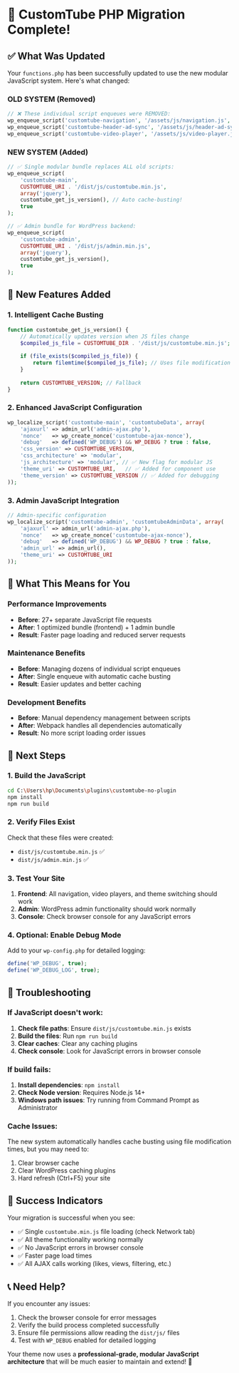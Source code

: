 # 🚀 CustomTube PHP Migration Complete!

## ✅ **What Was Updated**

Your `functions.php` has been successfully updated to use the new modular JavaScript system. Here's what changed:

### **OLD SYSTEM (Removed)**
```php
// ❌ These individual script enqueues were REMOVED:
wp_enqueue_script('customtube-navigation', '/assets/js/navigation.js', ...);
wp_enqueue_script('customtube-header-ad-sync', '/assets/js/header-ad-sync.js', ...);
wp_enqueue_script('customtube-video-player', '/assets/js/video-player.js', ...);
```

### **NEW SYSTEM (Added)**
```php
// ✅ Single modular bundle replaces ALL old scripts:
wp_enqueue_script(
    'customtube-main', 
    CUSTOMTUBE_URI . '/dist/js/customtube.min.js', 
    array('jquery'), 
    customtube_get_js_version(), // Auto cache-busting!
    true
);

// ✅ Admin bundle for WordPress backend:
wp_enqueue_script(
    'customtube-admin', 
    CUSTOMTUBE_URI . '/dist/js/admin.min.js', 
    array('jquery'), 
    customtube_get_js_version(),
    true
);
```

## 🔧 **New Features Added**

### **1. Intelligent Cache Busting**
```php
function customtube_get_js_version() {
    // Automatically updates version when JS files change
    $compiled_js_file = CUSTOMTUBE_DIR . '/dist/js/customtube.min.js';
    
    if (file_exists($compiled_js_file)) {
        return filemtime($compiled_js_file); // Uses file modification time
    }
    
    return CUSTOMTUBE_VERSION; // Fallback
}
```

### **2. Enhanced JavaScript Configuration**
```php
wp_localize_script('customtube-main', 'customtubeData', array(
    'ajaxurl' => admin_url('admin-ajax.php'),
    'nonce'   => wp_create_nonce('customtube-ajax-nonce'),
    'debug'   => defined('WP_DEBUG') && WP_DEBUG ? true : false,
    'css_version' => CUSTOMTUBE_VERSION,
    'css_architecture' => 'modular',
    'js_architecture' => 'modular', // ✅ New flag for modular JS
    'theme_uri' => CUSTOMTUBE_URI,   // ✅ Added for component use
    'theme_version' => CUSTOMTUBE_VERSION // ✅ Added for debugging
));
```

### **3. Admin JavaScript Integration**
```php
// Admin-specific configuration
wp_localize_script('customtube-admin', 'customtubeAdminData', array(
    'ajaxurl' => admin_url('admin-ajax.php'),
    'nonce'   => wp_create_nonce('customtube-ajax-nonce'),
    'debug'   => defined('WP_DEBUG') && WP_DEBUG ? true : false,
    'admin_url' => admin_url(),
    'theme_uri' => CUSTOMTUBE_URI
));
```

## 🎯 **What This Means for You**

### **Performance Improvements**
- **Before**: 27+ separate JavaScript file requests
- **After**: 1 optimized bundle (frontend) + 1 admin bundle
- **Result**: Faster page loading and reduced server requests

### **Maintenance Benefits**  
- **Before**: Managing dozens of individual script enqueues
- **After**: Single enqueue with automatic cache busting
- **Result**: Easier updates and better caching

### **Development Benefits**
- **Before**: Manual dependency management between scripts
- **After**: Webpack handles all dependencies automatically
- **Result**: No more script loading order issues

## 🚀 **Next Steps**

### **1. Build the JavaScript**
```bash
cd C:\Users\hp\Documents\plugins\customtube-no-plugin
npm install
npm run build
```

### **2. Verify Files Exist**
Check that these files were created:
- `dist/js/customtube.min.js` ✅
- `dist/js/admin.min.js` ✅

### **3. Test Your Site**
1. **Frontend**: All navigation, video players, and theme switching should work
2. **Admin**: WordPress admin functionality should work normally
3. **Console**: Check browser console for any JavaScript errors

### **4. Optional: Enable Debug Mode**
Add to your `wp-config.php` for detailed logging:
```php
define('WP_DEBUG', true);
define('WP_DEBUG_LOG', true);
```

## 🐛 **Troubleshooting**

### **If JavaScript doesn't work:**
1. **Check file paths**: Ensure `dist/js/customtube.min.js` exists
2. **Build the files**: Run `npm run build` 
3. **Clear caches**: Clear any caching plugins
4. **Check console**: Look for JavaScript errors in browser console

### **If build fails:**
1. **Install dependencies**: `npm install`
2. **Check Node version**: Requires Node.js 14+
3. **Windows path issues**: Try running from Command Prompt as Administrator

### **Cache Issues:**
The new system automatically handles cache busting using file modification times, but you may need to:
1. Clear browser cache
2. Clear WordPress caching plugins
3. Hard refresh (Ctrl+F5) your site

## 🎉 **Success Indicators**

Your migration is successful when you see:
- ✅ Single `customtube.min.js` file loading (check Network tab)
- ✅ All theme functionality working normally  
- ✅ No JavaScript errors in browser console
- ✅ Faster page load times
- ✅ All AJAX calls working (likes, views, filtering, etc.)

## 📞 **Need Help?**

If you encounter any issues:
1. Check the browser console for error messages
2. Verify the build process completed successfully
3. Ensure file permissions allow reading the `dist/js/` files
4. Test with `WP_DEBUG` enabled for detailed logging

Your theme now uses a **professional-grade, modular JavaScript architecture** that will be much easier to maintain and extend! 🚀
